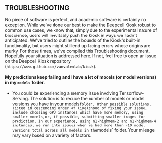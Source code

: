 ## TROUBLESHOOTING

No piece of software is perfect, and academic software is certainly no exception. While we've done our best to make the Deepcell Kiosk robust to common use cases, we know that, simply due to the experimental nature of bioscience, users will inevitably push the Kiosk in ways we hadn't anticipated. We've tried to outline the bounds of the Kiosk's built-in functionality, but users might still end up facing errors whose origins are murky. For those times, we've compiled this Troubleshooting document. Hopefully your situation is addressed here. If not, feel free to open an issue on the Deepcell Kiosk repository (`https://www.github.com/vanvalenlab/kiosk`).

#### My predictions keep failing and I have a lot of models (or model versions) in my `models` folder.
- You could be experiencing a memory issue involving Tensorflow-Serving. The solution is to reduce the number of models or model versions you have in your models` folder. Other possible solutions, listed in descending order of likelihood of fixing your issue, include choosing GPU instances which have more memory, using smaller models,or, if possible, submitting smaller images for prediction. In our experience, using n1-highmem-2 and n1-highmem-4 instances, we ran into issues when we had more than ~10 model versions total across all models in the `models` folder. Your mileage may vary based on a variety of factors.
